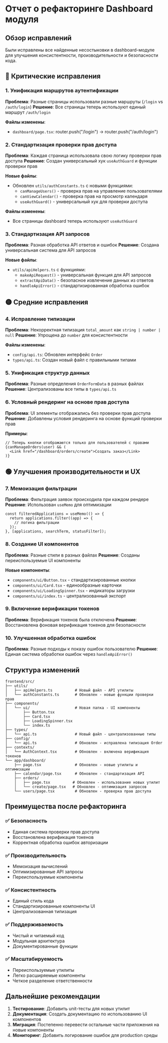 # Отчет о рефакторинге Dashboard модуля

## Обзор исправлений

Были исправлены все найденные несостыковки в dashboard-модуле для улучшения консистентности, производительности и безопасности кода.

## 🔴 Критические исправления

### 1. Унификация маршрутов аутентификации
**Проблема**: Разные страницы использовали разные маршруты (`/login` vs `/auth/login`)
**Решение**: Все страницы теперь используют единый маршрут `/auth/login`

**Файлы изменены**:
- `dashboard/page.tsx`: router.push("/login") → router.push("/auth/login")

### 2. Стандартизация проверки прав доступа
**Проблема**: Каждая страница использовала свою логику проверки прав доступа
**Решение**: Создан универсальный хук `useAuthGuard` и функции проверки прав

**Новые файлы**:
- Обновлен `utils/authConstants.ts` с новыми функциями:
  - `canManageUsers()` - проверка прав на управление пользователями
  - `canViewCalendar()` - проверка прав на просмотр календаря
  - `useAuthGuard()` - универсальный хук для проверки доступа

**Файлы изменены**:
- Все страницы dashboard теперь используют `useAuthGuard`

### 3. Стандартизация API запросов
**Проблема**: Разная обработка API ответов и ошибок
**Решение**: Создана универсальная система для API запросов

**Новые файлы**:
- `utils/apiHelpers.ts` с функциями:
  - `makeApiRequest()` - универсальная функция для API запросов
  - `extractApiData()` - безопасное извлечение данных из ответов
  - `handleApiError()` - стандартизированная обработка ошибок

## 🟡 Средние исправления

### 4. Исправление типизации
**Проблема**: Некорректная типизация `total_amount` как `string | number | null`
**Решение**: Упрощена до `number` для консистентности

**Файлы изменены**:
- `config/api.ts`: Обновлен интерфейс `Order`
- `types/api.ts`: Создан новый файл с правильными типами

### 5. Унификация структур данных
**Проблема**: Разные определения `OrderFormData` в разных файлах
**Решение**: Централизованы все типы в `types/api.ts`

### 6. Условный рендеринг на основе прав доступа
**Проблема**: UI элементы отображались без проверки прав доступа
**Решение**: Добавлены условия рендеринга на основе функций проверки прав

**Примеры**:
```tsx
// Теперь кнопки отображаются только для пользователей с правами
{canManageOrders(user) && (
  <Link href="/dashboard/orders/create">Создать заказ</Link>
)}
```

## 🟢 Улучшения производительности и UX

### 7. Мемоизация фильтрации
**Проблема**: Фильтрация заявок происходила при каждом рендере
**Решение**: Использован `useMemo` для оптимизации

```tsx
const filteredApplications = useMemo(() => {
  return applications.filter((app) => {
    // логика фильтрации
  });
}, [applications, searchTerm, statusFilter]);
```

### 8. Создание UI компонентов
**Проблема**: Разные стили в разных файлах
**Решение**: Созданы переиспользуемые UI компоненты

**Новые компоненты**:
- `components/ui/Button.tsx` - стандартизированные кнопки
- `components/ui/Card.tsx` - единообразные карточки
- `components/ui/LoadingSpinner.tsx` - индикаторы загрузки
- `components/ui/index.ts` - централизованный экспорт

### 9. Включение верификации токенов
**Проблема**: Верификация токенов была отключена
**Решение**: Восстановлена фоновая верификация токенов для безопасности

### 10. Улучшенная обработка ошибок
**Проблема**: Разные подходы к показу ошибок пользователю
**Решение**: Единая система обработки ошибок через `handleApiError()`

## Структура изменений

```
frontend/src/
├── utils/
│   ├── apiHelpers.ts          # Новый файл - API утилиты
│   └── authConstants.ts       # Обновлен - новые функции проверки прав
├── components/
│   └── ui/                    # Новая папка - UI компоненты
│       ├── Button.tsx
│       ├── Card.tsx
│       ├── LoadingSpinner.tsx
│       └── index.ts
├── types/
│   └── api.ts                 # Новый файл - централизованные типы
├── config/
│   └── api.ts                 # Обновлен - исправлена типизация Order
├── contexts/
│   └── AuthContext.tsx        # Обновлен - включена верификация токенов
└── app/dashboard/
    ├── page.tsx               # Обновлен - новые утилиты и оптимизации
    ├── calendar/page.tsx      # Обновлен - стандартизация API
    ├── orders/
    │   ├── page.tsx          # Обновлен - использование новых утилит
    │   └── create/page.tsx   # Обновлен - оптимизация запросов
    └── users/page.tsx         # Обновлен - проверка прав доступа
```

## Преимущества после рефакторинга

### ✅ Безопасность
- Единая система проверки прав доступа
- Восстановлена верификация токенов
- Корректная обработка ошибок авторизации

### ✅ Производительность
- Мемоизация вычислений
- Оптимизированные API запросы
- Переиспользуемые компоненты

### ✅ Консистентность
- Единый стиль кода
- Стандартизированные компоненты UI
- Централизованная типизация

### ✅ Поддерживаемость
- Чистый и читаемый код
- Модульная архитектура
- Документированные функции

### ✅ Масштабируемость
- Переиспользуемые утилиты
- Легко расширяемые компоненты
- Четкое разделение ответственности

## Дальнейшие рекомендации

1. **Тестирование**: Добавить unit-тесты для новых утилит
2. **Документация**: Создать документацию по использованию UI компонентов
3. **Миграция**: Постепенно перевести остальные части приложения на новые компоненты
4. **Мониторинг**: Добавить логирование ошибок для production среды





























